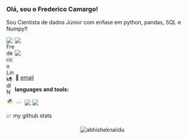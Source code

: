 ### Olá, sou o Frederico Camargo! 
Sou Cientista de dados Júnior com enfase em python, pandas, SQL e Numpy!! 

<img src="https://media.giphy.com/media/hvRJCLFzcasrR4ia7z/giphy.gif" width="25px">

<a href="https://www.linkedin.com/in/frederico-de-andrade-camargo/">
  <img align="left" alt="Frederico LinkedIN" width="22px" src="https://raw.githubusercontent.com/peterthehan/peterthehan/master/assets/linkedin.svg" />
</a>

![](https://visitor-badge.glitch.me/badge?page_id=fredac86.fredac86)

<br />
 
- 💼 [email](mailto:fred.materiais@gmail.com) 

**languages and tools:**  

<code><img height="20" src="https://raw.githubusercontent.com/github/explore/80688e429a7d4ef2fca1e82350fe8e3517d3494d/topics/python/python.png"></code>
<code><img height="20" src="https://raw.githubusercontent.com/github/explore/80688e429a7d4ef2fca1e82350fe8e3517d3494d/topics/mysql/mysql.png"></code>
<code><img height="20" src="https://cdn.jsdelivr.net/gh/devicons/devicon/icons/pandas/pandas-original-wordmark.svg"></code>
<code><img height="20" src="https://cdn.jsdelivr.net/gh/devicons/devicon/icons/numpy/numpy-original.svg"></code>


📈 my github stats

<p align="center"> <img src="https://github-readme-stats.vercel.app/api?username=fredac86&show_icons=true&theme=gotham" alt="abhisheknaiidu" />
